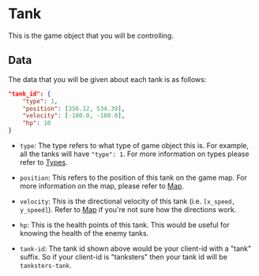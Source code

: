 # Tank

This is the game object that you will be controlling.

## Data

The data that you will be given about each tank is as follows:

```json
"tank_id": {
    "type": 1,
    "position": [356.12, 534.39],
    "velocity": [-100.0, -100.0],
    "hp": 10
}
```

* `type`: The type refers to what type of game object this is. For example, all the tanks will have `"type": 1`.
For more information on types please refer to [Types](../game_logic/types.md).

* `position`: This refers to the position of this tank on the game map. For more information on the map, please refer
to [Map](../game_logic/map.md).

* `velocity`: This is the directional velocity of this tank (i.e. `[x_speed, y_speed]`). Refer to
[Map](../game_logic/map.md) if you're not sure how the directions work.

* `hp`: This is the health points of this tank. This would be useful for knowing the health of the enemy tanks.

* `tank-id`: The tank id shown above would be your client-id with a "tank" suffix. So if your client-id is "tanksters" then your tank id will be `tanksters-tank`.
